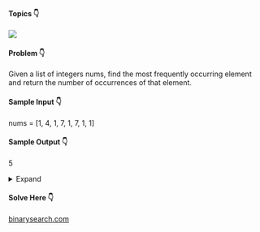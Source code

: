 #### Topics :point_down:
![](https://img.shields.io/badge/-hash--map-wheat)

#### Problem :point_down:
Given a list of integers nums, find the most frequently occurring element and return the number of occurrences of that element.

#### Sample Input :point_down:
nums = [1, 4, 1, 7, 1, 7, 1, 1]

#### Sample Output :point_down:
 5
 
<details>
<summary>Expand</summary>
#### Python :point_down:
 ```
 def solve(self, nums):
        d = {}
        for i in nums:
            if i not in d:
                d[i] = 1
            else:
                d[i] += 1
        maxi = 0
        for key in d:
            maxi = max(maxi, d[key])
        return(maxi)
 ```
 
  
  
</details>

#### Solve Here :point_down:
[binarysearch.com](https://binarysearch.com/problems/High-Frequency)
  
  
